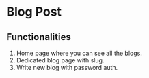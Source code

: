 # Blog Post

## Functionalities
1. Home page where you can see all the blogs.
2. Dedicated blog page with slug.
3. Write new blog with password auth.